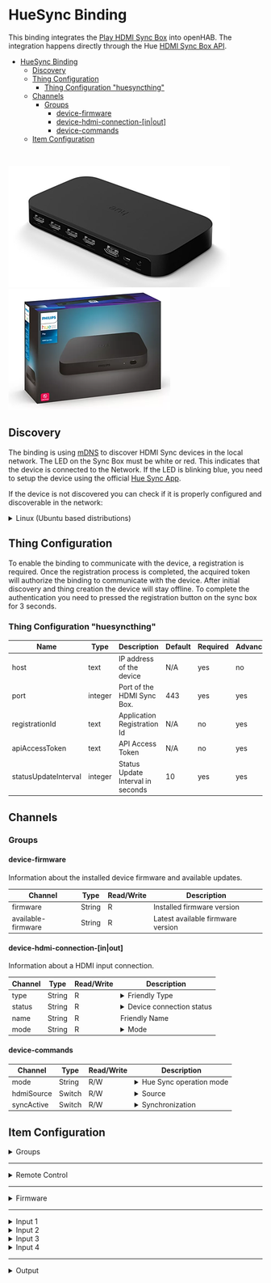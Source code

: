 # HueSync Binding
<!-- markdownlint-disable MD033 -->

This binding integrates the [Play HDMI Sync Box](https://www.philips-hue.com/en-us/p/hue-play-hdmi-sync-box-/046677555221) into openHAB.
The integration happens directly through the Hue [HDMI Sync Box API](https://developers.meethue.com/develop/hue-entertainment/hue-hdmi-sync-box-api/).

- [HueSync Binding](#huesync-binding)
  - [Discovery](#discovery)
  - [Thing Configuration](#thing-configuration)
    - [Thing Configuration "huesyncthing"](#thing-configuration-huesyncthing)
  - [Channels](#channels)
    - [Groups](#groups)
      - [device-firmware](#device-firmware)
      - [device-hdmi-connection-\[in|out\]](#device-hdmi-connection-inout)
      - [device-commands](#device-commands)
  - [Item Configuration](#item-configuration)

<br />

![Play HDMI Sync Box](doc/bridge1.png)
![Play HDMI Sync Box](doc/bridge2.png)

<!-- 
## Supported Things

_Please describe the different supported things / devices including their ThingTypeUID within this section._
_Which different types are supported, which models were tested etc.?_
_Note that it is planned to generate some part of this based on the XML files within ```src/main/resources/OH-INF/thing``` of your binding._

- `bridge`: Short description of the Bridge, if any
- `sample`: Short description of the Thing with the ThingTypeUID `sample` 
- -->

## Discovery

The binding is using [mDNS](https://en.wikipedia.org/wiki/Multicast_DNS) to discover HDMI Sync devices in the local network.
The LED on the Sync Box must be white or red.
This indicates that the device is connected to the Network.
If the LED is blinking blue, you need to setup the device using the official [Hue Sync App](https://www.philips-hue.com/en-in/explore-hue/propositions/entertainment/hue-sync).

If the device is not discovered you can check if it is properly configured and discoverable in the network:

<details>
  <summary>Linux (Ubuntu based distributions)</summary>

```bash
$ avahi-browse --resolve _huesync._tcp 
+ wlp0s20f3 IPv4 HueSyncBox-XXXXXXXXXXX                       _huesync._tcp        local
= wlp0s20f3 IPv4 HueSyncBox-XXXXXXXXXXX                       _huesync._tcp        local
   hostname = [XXXXXXXXXXX.local]
   address = [192.168.0.12]
   port = [443]
   txt = ["name=Sync Box" "devicetype=HSB1" "uniqueid=XXXXXXXXXXX" "path=/api"]
```

</details>

## Thing Configuration

To enable the binding to communicate with the device, a registration is required.
Once the registration process is completed, the acquired token will authorize the binding to communicate with the device.
After initial discovery and thing creation the device will stay offline.
To complete the authentication you need to pressed the registration button on the sync box for 3 seconds.

<!-- _
Describe what is needed to manually configure a thing, either through the UI or via a thing-file._
_This should be mainly about its mandatory and optional configuration parameters._

_Note that it is planned to generate some part of this based on the XML files within ```src/main/resources/OH-INF/thing``` of your binding._ 
-->

### Thing Configuration "huesyncthing"

| Name                 | Type    | Description                       | Default | Required | Advanced |
| -------------------- | ------- | --------------------------------- | ------- | -------- | -------- |
| host                 | text    | IP address of the device          | N/A     | yes      | no       |
| port                 | integer | Port of the HDMI Sync Box.        | 443     | yes      | yes      |
| registrationId       | text    | Application Registration Id       | N/A     | no       | yes      |
| apiAccessToken       | text    | API Access Token                  | N/A     | no       | yes      |
| statusUpdateInterval | integer | Status Update Interval in seconds | 10      | yes      | yes      |

## Channels

### Groups

#### device-firmware

Information about the installed device firmware and available updates.

| Channel            | Type   | Read/Write | Description                       |
| ------------------ | ------ | ---------- | --------------------------------- |
| firmware           | String | R          | Installed firmware version        |
| available-firmware | String | R          | Latest available firmware version |

#### device-hdmi-connection-[in\|out]

Information about a HDMI input  connection.

| Channel | Type   | Read/Write | Description                                                                                                                                                                                                                                                                                                                                                                                                            |
| ------- | ------ | ---------- | ---------------------------------------------------------------------------------------------------------------------------------------------------------------------------------------------------------------------------------------------------------------------------------------------------------------------------------------------------------------------------------------------------------------------- |
| type    | String | R          | <details><summary>Friendly Type</summary><ul><li>generic</li><li>video</li><li>game</li><li>music</li><li>xbox</li><li>playstation</li><li>nintendoswitch</li><li>phone</li><li>desktop</li><li>laptop</li><li>appletv</li><li>roku</li><li>shield</li><li>chromecast</li><li>firetv</li><li>diskplayer</li><li>settopbox</li><li>satellite</li><li>avreceiver</li><li>soundbar</li><li>hdmiswitch</li></ul></details> |
| status  | String | R          | <details><summary>Device connection status</summary><ul><li>unplugged</li><li>plugged</li><li>linked</li><li>unknown</li></ul></details>                                                                                                                                                                                                                                                                               |
| name    | String | R          | Friendly Name                                                                                                                                                                                                                                                                                                                                                                                                          |
| mode    | String | R          | <details><summary>Mode</summary><ul><li>video</li><li>game</li><li>music</li><li>powersave</li><li>passthrough</li></ul></details>                                                                                                                                                                                                                                                                                     |

#### device-commands

| Channel    | Type   | Read/Write | Description                                                                                                                                                                                                                                                                                                           |
| ---------- | ------ | ---------- | --------------------------------------------------------------------------------------------------------------------------------------------------------------------------------------------------------------------------------------------------------------------------------------------------------------------- |
| mode       | String | R/W        | <details><summary>Hue Sync operation mode</summary><ul><li>video</li><li>game</li><li>music</li><li>powersave</li><li>passthrough</li></ul></details>                                                                                                                                                                 |
| hdmiSource | Switch | R/W        | <details><summary>Source</summary><ul><li>input1</li><li>input2</li><li>input3</li><li>input4</li></ul></details>                                                                                                                                                                                                     |
| syncActive | Switch | R/W        | <details><summary>Synchronization</summary><p><b>OFF</b> in case of powersave or passthrough mode, and <b>ON</b> in case of video, game or music mode. When changed from OFF to ON, it will start syncing in last used mode for current source. When changed from ON to OFF, will set passthrough mode.</p></details> |

<!-- 

##### modes

- **video** <br /> Analyzes the on-screen visuals, translating colors and brightness into corresponding light effects for an immersive movie-watching experience.
- **music** <br /> Analyzes the rhythm and beat of your music, creating dynamic light along to your tunes.
- **game**  <br /> Reacts to the action on your screen, intensifying the in-game atmosphere with bursts of light that correspond to explosions, gunfire, and other gameplay events.\n
- **passthrough**
- **powersave**

## Full Example

_Provide a full usage example based on textual configuration files._
_*.things, *.items examples are mandatory as textual configuration is well used by many users._
_*.sitemap examples are optional._  

### Thing Configuration

```java
Example thing configuration goes here.
``` 
-->

## Item Configuration

<details>
  <summary> Groups</summary>

|       |                      |                  |                             |                     |                      |     |
| ----- | -------------------- | ---------------- | --------------------------- | ------------------- | -------------------- | --- |
| Group | HueSyncBox           | "HueSyncBox"     | \<iconify:mdi:tv\>          |                     | ["NetworkAppliance"] |     |
| Group | HueSyncBox_Execution | "Remote Control" | \<iconify:mdi:remote\>      | (HueSyncBox)        | ["RemoteControl"]    |     |
| Group | HueSyncBox_Firmware  | "Firmware"       | \<iconify:mdi:information\> | (HueSyncBox)        | ["Point"]            |     |
| Group | HueSyncBox_Inputs    | "Inputs"         | \<receiver\>                | (HueSyncBox)        | ["Receiver"]         |     |
| Group | HueSyncBox_Input_1   | "Input 1"        | \<iconify:mdi:hdmi-port\>   | (HueSyncBox_Inputs) | ["Receiver"]         |     |
| Group | HueSyncBox_Input_2   | "Input 2"        | \<iconify:mdi:hdmi-port\>   | (HueSyncBox_Inputs) | ["Receiver"]         |     |
| Group | HueSyncBox_Input_3   | "Input 3"        | \<iconify:mdi:hdmi-port\>   | (HueSyncBox_Inputs) | ["Receiver"]         |     |
| Group | HueSyncBox_Input_4   | "Input 4"        | \<iconify:mdi:hdmi-port\>   | (HueSyncBox_Inputs) | ["Receiver"]         |     |
| Group | HueSyncBox_Output    | "Output"         | \<iconify:mdi:tv\>          | (HueSyncBox)        | ["Screen"]           |     |
</details>

---

<details>
  <summary> Remote Control </summary>

|        |                         |         |                            |                        |                                                                          |                                                                                                                       |
| ------ | ----------------------- | ------- | -------------------------- | ---------------------- | ------------------------------------------------------------------------ | --------------------------------------------------------------------------------------------------------------------- |
| String | HueSyncBox_Device_Mode  | "Mode"  | \<iconify:mdi:multimedia\> | (HueSyncBox_Execution) | { channel="huesync:huesyncthing:HueSyncBox:device-commands#mode" }       |                                                                                                                       |
| String | HueSyncBox_Device_Input | "Input" | \<iconify:mdi:input\>      | (HueSyncBox_Execution) | { channel="huesync:huesyncthing:HueSyncBox:device-commands#hdmiSource" } | <details><summary>HDMI input</summary><ul><li>input1</li><li>input2</li><li>input3</li><li>input4</li></ul></details> |
| Switch | HueSyncBox_Device_Sync  | "Sync"  | \<iconify:mdi:sync\>       | (HueSyncBox_Execution) | { channel="huesync:huesyncthing:HueSyncBox:device-commands#syncActive" } |                                                                                                                       |
</details>

---

<details>
  <summary> Firmware </summary>

|        |                                    |                           |                      |                       |              |                                                                                    |
| ------ | ---------------------------------- | ------------------------- | -------------------- | --------------------- | ------------ | ---------------------------------------------------------------------------------- |
| String | HueSyncBox_Firmware_Version        | "Firmware Version"        | \<iconify:mdi:text\> | (HueSyncBox_Firmware) | ["Property"] | `{ channel="huesync:huesyncthing:HueSyncBox:device-firmware#firmware" }`           |
| String | HueSyncBox_Latest_Firmware_Version | "Latest Firmware Version" | \<iconify:mdi:text\> | (HueSyncBox_Firmware) | ["Property"] | `{ channel="huesync:huesyncthing:HueSyncBox:device-firmware#available-firmware" }` |

</details>

---

<details>
  <summary> Input 1 </summary>

|        |                                   |                    |                            |                      |              |                                                                         |
| ------ | --------------------------------- | ------------------ | -------------------------- | -------------------- | ------------ | ----------------------------------------------------------------------- |
| String | HueSyncBox_Device_hdmi_in1_Name   | "Name - Input 1"   | \<iconify:mdi:text\>       | (HueSyncBox_Input_1) | ["Property"] | `{ channel="huesync:huesyncthing:HueSyncBox:device-hdmi-in-1#name" }`   |
| String | HueSyncBox_Device_hdmi_in1_Type   | "Type - Input 1"   | \<iconify:mdi:devices\>    | (HueSyncBox_Input_1) | ["Property"] | `{ channel="huesync:huesyncthing:HueSyncBox:device-hdmi-in-1#type" }`   |
| String | HueSyncBox_Device_hdmi_in1_Status | "Status - Input 1" | \<iconify:mdi:connection\> | (HueSyncBox_Input_1) | ["Property"] | `{ channel="huesync:huesyncthing:HueSyncBox:device-hdmi-in-1#status" }` |
| String | HueSyncBox_Device_hdmi_in1_Mode   | "Mode - Input 1"   | \<iconify:mdi:multimedia\> | (HueSyncBox_Input_1) | ["Property"] | `{ channel="huesync:huesyncthing:HueSyncBox:device-hdmi-in-1#mode" }`   |

</details>

<details>
  <summary> Input 2 </summary>

|        |                                   |                    |                            |                      |              |                                                                         |
| ------ | --------------------------------- | ------------------ | -------------------------- | -------------------- | ------------ | ----------------------------------------------------------------------- |
| String | HueSyncBox_Device_hdmi_in2_Name   | "Name - Input 2"   | \<iconify:mdi:text\>       | (HueSyncBox_Input_2) | ["Property"] | `{ channel="huesync:huesyncthing:HueSyncBox:device-hdmi-in-2#name" }`   |
| String | HueSyncBox_Device_hdmi_in2_Type   | "Type - Input 2"   | \<iconify:mdi:devices\>    | (HueSyncBox_Input_2) | ["Property"] | `{ channel="huesync:huesyncthing:HueSyncBox:device-hdmi-in-2#type" }`   |
| String | HueSyncBox_Device_hdmi_in2_Status | "Status - Input 2" | \<iconify:mdi:connection\> | (HueSyncBox_Input_2) | ["Property"] | `{ channel="huesync:huesyncthing:HueSyncBox:device-hdmi-in-2#status" }` |
| String | HueSyncBox_Device_hdmi_in2_Mode   | "Mode - Input 2"   | \<iconify:mdi:multimedia\> | (HueSyncBox_Input_2) | ["Property"] | `{ channel="huesync:huesyncthing:HueSyncBox:device-hdmi-in-2#mode" }`   |
</details>

<details>
  <summary> Input 3 </summary>

|        |                                   |                    |                            |                      |              |                                                                         |
| ------ | --------------------------------- | ------------------ | -------------------------- | -------------------- | ------------ | ----------------------------------------------------------------------- |
| String | HueSyncBox_Device_hdmi_in3_Name   | "Name - Input 3"   | \<iconify:mdi:text\>       | (HueSyncBox_Input_3) | ["Property"] | `{ channel="huesync:huesyncthing:HueSyncBox:device-hdmi-in-3#name" }`   |
| String | HueSyncBox_Device_hdmi_in3_Type   | "Type - Input 3"   | \<iconify:mdi:devices\>    | (HueSyncBox_Input_3) | ["Property"] | `{ channel="huesync:huesyncthing:HueSyncBox:device-hdmi-in-3#type" }`   |
| String | HueSyncBox_Device_hdmi_in3_Status | "Status - Input 3" | \<iconify:mdi:connection\> | (HueSyncBox_Input_3) | ["Property"] | `{ channel="huesync:huesyncthing:HueSyncBox:device-hdmi-in-3#status" }` |
| String | HueSyncBox_Device_hdmi_in3_Mode   | "Mode - Input 3"   | \<iconify:mdi:multimedia\> | (HueSyncBox_Input_3) | ["Property"] | `{ channel="huesync:huesyncthing:HueSyncBox:device-hdmi-in-3#mode" }`   |

</details>

<details>
  <summary> Input 4 </summary>

|        |                                   |                    |                            |                      |              |                                                                         |
| ------ | --------------------------------- | ------------------ | -------------------------- | -------------------- | ------------ | ----------------------------------------------------------------------- |
| String | HueSyncBox_Device_hdmi_in4_Name   | "Name - Input 4"   | \<iconify:mdi:text\>       | (HueSyncBox_Input_4) | ["Property"] | `{ channel="huesync:huesyncthing:HueSyncBox:device-hdmi-in-4#name" }`   |
| String | HueSyncBox_Device_hdmi_in4_Type   | "Type - Input 4"   | \<iconify:mdi:devices\>    | (HueSyncBox_Input_4) | ["Property"] | `{ channel="huesync:huesyncthing:HueSyncBox:device-hdmi-in-4#type" }`   |
| String | HueSyncBox_Device_hdmi_in4_Status | "Status - Input 4" | \<iconify:mdi:connection\> | (HueSyncBox_Input_4) | ["Property"] | `{ channel="huesync:huesyncthing:HueSyncBox:device-hdmi-in-4#status" }` |
| String | HueSyncBox_Device_hdmi_in4_Mode   | "Mode - Input 4"   | \<iconify:mdi:multimedia\> | (HueSyncBox_Input_4) | ["Property"] | `{ channel="huesync:huesyncthing:HueSyncBox:device-hdmi-in-4#mode" }`   |

</details>

---

<details>
  <summary> Output </summary>

|        |                                   |                   |                            |                     |              |                                                                        |
| ------ | --------------------------------- | ----------------- | -------------------------- | ------------------- | ------------ | ---------------------------------------------------------------------- |
| String | HueSyncBox_Device_hdmi_out_Name   | "Name - Output"   | \<iconify:mdi:text\>       | (HueSyncBox_Output) | ["Property"] | `{ channel="huesync:huesyncthing:HueSyncBox:device-hdmi-out#name" }`   |
| String | HueSyncBox_Device_hdmi_out_Type   | "Type - Output"   | \<iconify:mdi:tv\>         | (HueSyncBox_Output) | ["Property"] | `{ channel="huesync:huesyncthing:HueSyncBox:device-hdmi-out#type" }`   |
| String | HueSyncBox_Device_hdmi_out_Status | "Status - Output" | \<iconify:mdi:connection\> | (HueSyncBox_Output) | ["Property"] | `{ channel="huesync:huesyncthing:HueSyncBox:device-hdmi-out#status" }` |
| String | HueSyncBox_Device_hdmi_out_Mode   | "Mode - Output"   | \<iconify:mdi:multimedia\> | (HueSyncBox_Output) | ["Property"] | `{ channel="huesync:huesyncthing:HueSyncBox:device-hdmi-out#mode" }`   |

</details>

<!-- markdownlint-enable MD033 -->

<!-- 
### Sitemap Configuration

```perl
Optional Sitemap configuration goes here.
Remove this section, if not needed.
```

## Any custom content here

_Feel free to add additional sections for whatever you think should also be mentioned about your binding!_ 
-->
